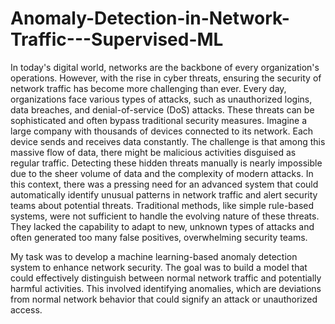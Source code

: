 # Anomaly-Detection-in-Network-Traffic---Supervised-ML

In today's digital world, networks are the backbone of every organization's operations. However, with the rise in cyber threats, ensuring the security of network traffic has become more challenging than ever. Every day, organizations face various types of attacks, such as unauthorized logins, data breaches, and denial-of-service (DoS) attacks. These threats can be sophisticated and often bypass traditional security measures. Imagine a large company with thousands of devices connected to its network. Each device sends and receives data constantly. The challenge is that among this massive flow of data, there might be malicious activities disguised as regular traffic. Detecting these hidden threats manually is nearly impossible due to the sheer volume of data and the complexity of modern attacks. In this context, there was a pressing need for an advanced system that could automatically identify unusual patterns in network traffic and alert security teams about potential threats. Traditional methods, like simple rule-based systems, were not sufficient to handle the evolving nature of these threats. They lacked the capability to adapt to new, unknown types of attacks and often generated too many false positives, overwhelming security teams.

My task was to develop a machine learning-based anomaly detection system to enhance network security. The goal was to build a model that could effectively distinguish between normal network traffic and potentially harmful activities. This involved identifying anomalies, which are deviations from normal network behavior that could signify an attack or unauthorized access. 

